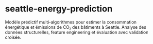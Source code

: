 # seattle-energy-prediction
Modèle prédictif multi-algorithmes pour estimer la consommation énergétique et émissions de CO₂ des bâtiments à Seattle. Analyse des données structurelles, feature engineering et évaluation avec validation croisée.

